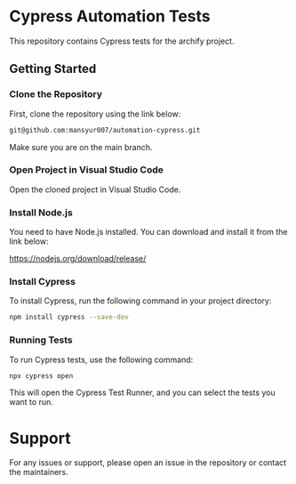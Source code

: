 # Cypress Automation Tests

This repository contains Cypress tests for the archify project.

## Getting Started

### Clone the Repository

First, clone the repository using the link below:

```sh
git@github.com:mansyur007/automation-cypress.git
```
Make sure you are on the main branch.

### Open Project in Visual Studio Code
Open the cloned project in Visual Studio Code.

### Install Node.js
You need to have Node.js installed. You can download and install it from the link below:

https://nodejs.org/download/release/


### Install Cypress
To install Cypress, run the following command in your project directory:
```sh
npm install cypress --save-dev
```
### Running Tests
To run Cypress tests, use the following command:
```sh
npx cypress open
```
This will open the Cypress Test Runner, and you can select the tests you want to run.

# Support
For any issues or support, please open an issue in the repository or contact the maintainers.
